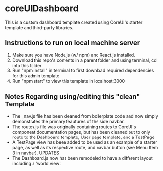 # coreUIDashboard
This is a custom dashboard template created using CoreUI's starter template and third-party libraries.

## Instructions to run on local machine server
1. Make sure you have Node.js (w/ npm) and React.js installed. 
2. Download this repo's contents in a parent folder and using terminal, cd into this folder
3. Run "npm install" in terminal to first download required dependencies for this admin template
4. Run "npm start" to view this template in localhost:3000

## Notes Regarding using/editing this "clean" Template
* The _nav.js file has been cleaned from boilerplate code and now simply demonstrates the primary feautures of the side navbar. 
* The routes.js file was originally containing routes to CoreUI's component documentation pages, but has been cleaned out to only route to the Dashboard template, User page template, and a TestPage
* A TestPage view has been added to be used as an example of a starter page, as well as its respective route, and navbar button (see Menu Item 3 in navbar).
UPDATES
* The Dashboard.js now has been remodeled to have a different layout including a 'world view'.
